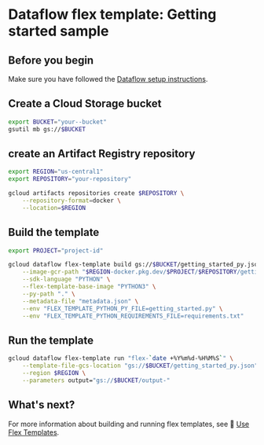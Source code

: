 # Dataflow flex template: Getting started sample

## Before you begin

Make sure you have followed the
[Dataflow setup instructions](../../README.md).

## Create a Cloud Storage bucket

```sh
export BUCKET="your--bucket"
gsutil mb gs://$BUCKET
```

## create an Artifact Registry repository

```sh
export REGION="us-central1"
export REPOSITORY="your-repository"

gcloud artifacts repositories create $REPOSITORY \
    --repository-format=docker \
    --location=$REGION
```

## Build the template

```sh
export PROJECT="project-id"

gcloud dataflow flex-template build gs://$BUCKET/getting_started_py.json \
    --image-gcr-path "$REGION-docker.pkg.dev/$PROJECT/$REPOSITORY/getting-started-py:latest" \
    --sdk-language "PYTHON" \
    --flex-template-base-image "PYTHON3" \
    --py-path "." \
    --metadata-file "metadata.json" \
    --env "FLEX_TEMPLATE_PYTHON_PY_FILE=getting_started.py" \
    --env "FLEX_TEMPLATE_PYTHON_REQUIREMENTS_FILE=requirements.txt"
```

## Run the template

```sh
gcloud dataflow flex-template run "flex-`date +%Y%m%d-%H%M%S`" \
    --template-file-gcs-location "gs://$BUCKET/getting_started_py.json" \
    --region $REGION \
    --parameters output="gs://$BUCKET/output-"
```

## What's next?

For more information about building and running flex templates, see
📝 [Use Flex Templates](https://cloud.google.com/dataflow/docs/guides/templates/using-flex-templates).

